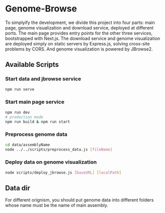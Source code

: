 # Genome-Browse

To simplyify the development, we divide this project into four parts: main page, genome visualization and download service, deployed at different ports. The main page provides entry points for the other three services, bootstrapped with Next.js. The download service and genome visualization are deployed simply on static servers by Express.js, solving cross-site problems by CORS. And genome visualization is powered by JBrowse2.

## Available Scripts

### Start data and jbrowse service
```sh 
npm run serve
```

### Start main page service
```sh
npm run dev
# production mode
npm run build & npm run start
```

### Preprocess genome data
```sh
cd data/assemblyName
node ../../scripts/preprocess_data.js [fileName]
```

### Deploy data on genome visualization
```sh
node scripts/deploy_jbrowse.js [baseURL] [localPath]
```

## Data dir
For different orignism, you should put genome data into different folders whose name must be the name of main assembly.